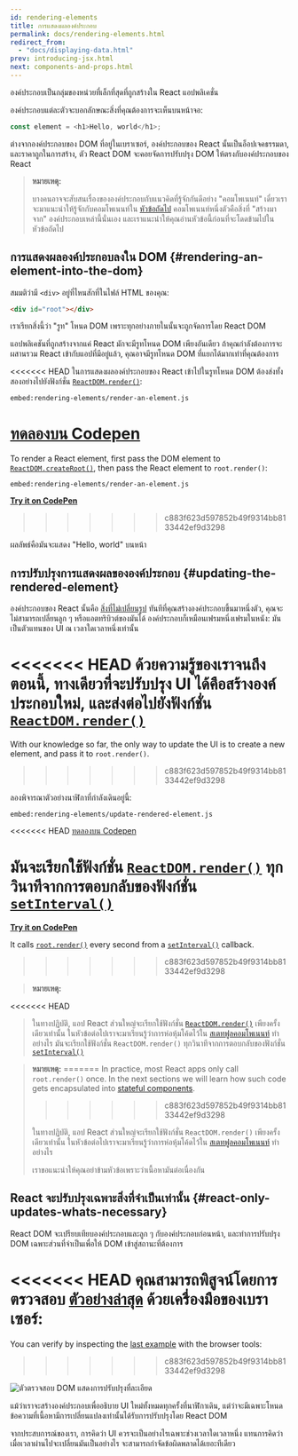 ```yaml
---
id: rendering-elements
title: การแสดงผลองค์ประกอบ
permalink: docs/rendering-elements.html
redirect_from:
  - "docs/displaying-data.html"
prev: introducing-jsx.html
next: components-and-props.html
---
```


องค์ประกอบเป็นกลุ่มของหน่วยที่เล็กที่สุดที่ถูกสร้างใน React แอปพลิเคชั่น

องค์ประกอบแต่ละตัวจะบอกลักษณะสิ่งที่คุณต้องการจะเห็นบนหน้าจอ:

```js
const element = <h1>Hello, world</h1>;
```

ต่างจากองค์ประกอบของ DOM ที่อยู่ในเบราเซอร์, องค์ประกอบของ React นั้นเป็นอ็อปเจคธรรมดา, และราคาถูกในการสร้าง, ตัว React DOM จะคอยจัดการปรับปรุง DOM ให้ตรงกับองค์ประกอบของ React

>**หมายเหตุ:**
>
>บางคนอาจจะสับสนเรื่องขององค์ประกอบกับแนวคิดที่รู้จักกันดีอย่าง "คอมโพเนนท์" เดี๋ยวเราจะมาแนะนำให้รู้จักกับคอมโพเนนท์ใน [หัวข้อถัดไป](/docs/components-and-props.html) คอมโพเนนท์หนึ่งตัวคือสิ่งที่ "สร้างมาจาก" องค์ประกอบเหล่านี้นั่นเอง และเราแนะนำให้คุณอ่านหัวข้อนี้ก่อนที่จะโดดข้ามไปในหัวข้อถัดไป

## การแสดงผลองค์ประกอบลงใน DOM {#rendering-an-element-into-the-dom}

สมมติว่ามี `<div>` อยู่ที่ไหนสักที่ในไฟล์ HTML ของคุณ:

```html
<div id="root"></div>
```

เราเรียกสิ่งนี้ว่า "รูท" โหนด DOM เพราะทุกอย่างภายในนั้นจะถูกจัดการโดย React DOM

แอปพลิเคชันที่ถูกสร้างจากแค่ React มักจะมีรูทโหนด DOM เพียงอันเดียว ถ้าคุณกำลังต้องการจะผสานรวม React เข้ากับแอปที่มีอยู่แล้ว, คุณอาจมีรูทโหนด DOM ที่แยกได้มากเท่าที่คุณต้องการ

<<<<<<< HEAD
ในการแสดงผลองค์ประกอบของ React เข้าไปในรูทโหนด DOM ต้องส่งทั้งสองอย่างไปยังฟังก์ชั่น [`ReactDOM.render()`](/docs/react-dom.html#render):

`embed:rendering-elements/render-an-element.js`

[ทดลองบน Codepen](codepen://rendering-elements/render-an-element)
=======
To render a React element, first pass the DOM element to [`ReactDOM.createRoot()`](/docs/react-dom-client.html#createroot), then pass the React element to `root.render()`:

`embed:rendering-elements/render-an-element.js`

**[Try it on CodePen](https://codepen.io/gaearon/pen/ZpvBNJ?editors=1010)**
>>>>>>> c883f623d597852b49f9314bb8133442ef9d3298

ผลลัพธ์คือมันจะแสดง "Hello, world" บนหน้า

## การปรับปรุงการแสดงผลขององค์ประกอบ {#updating-the-rendered-element}

องค์ประกอบของ React นั้นคือ [สิ่งที่ไม่เปลี่ยนรูป](https://en.wikipedia.org/wiki/Immutable_object) ทันทีที่คุณสร้างองค์ประกอบขึ้นมาหนึ่งตัว, คุณจะไม่สามารถเปลี่ยนลูก ๆ หรือแอตทริบิวต์ของมันได้ องค์ประกอบก็เหมือนเฟรมหนึ่งเฟรมในหนัง: มันเป็นตัวแทนของ UI ณ เวลาใดเวลาหนึ่งเท่านั้น

<<<<<<< HEAD
ด้วยความรู้ของเราจนถึงตอนนี้, ทางเดียวที่จะปรับปรุง UI ได้คือสร้างองค์ประกอบใหม่, และส่งต่อไปยังฟังก์ชั่น [`ReactDOM.render()`](/docs/react-dom.html#render)
=======
With our knowledge so far, the only way to update the UI is to create a new element, and pass it to `root.render()`.
>>>>>>> c883f623d597852b49f9314bb8133442ef9d3298

ลองพิจารณาตัวอย่างนาฬิกาที่กำลังเดินอยู่นี้:

`embed:rendering-elements/update-rendered-element.js`

<<<<<<< HEAD
[ทดลองบน Codepen](codepen://rendering-elements/update-rendered-element)

มันจะเรียกใช้ฟังก์ชั่น [`ReactDOM.render()`](/docs/react-dom.html#render) ทุกวินาทีจากการตอบกลับของฟังก์ชั่น [`setInterval()`](https://developer.mozilla.org/en-US/docs/Web/API/WindowTimers/setInterval)
=======
**[Try it on CodePen](https://codepen.io/gaearon/pen/gwoJZk?editors=1010)**

It calls [`root.render()`](/docs/react-dom.html#render) every second from a [`setInterval()`](https://developer.mozilla.org/en-US/docs/Web/API/WindowTimers/setInterval) callback.
>>>>>>> c883f623d597852b49f9314bb8133442ef9d3298

>**หมายเหตุ:**
>
<<<<<<< HEAD
>ในทางปฏิบัติ, แอป React ส่วนใหญ่จะเรียกใช้ฟังก์ชั่น [`ReactDOM.render()`](/docs/react-dom.html#render) เพียงครั้งเดียวเท่านั้น ในหัวข้อต่อไปเราจะมาเรียนรู้ว่าการห่อหุ้มโค้ดไว้ใน [สเตทฟูลคอมโพเนนท์](/docs/state-and-lifecycle.html) ทำอย่างไร
มันจะเรียกใช้ฟังก์ชั่น `ReactDOM.render()` ทุกวินาทีจากการตอบกลับของฟังก์ชั่น [`setInterval()`](https://developer.mozilla.org/en-US/docs/Web/API/WindowTimers/setInterval)

>**หมายเหตุ:**
=======
>In practice, most React apps only call `root.render()` once. In the next sections we will learn how such code gets encapsulated into [stateful components](/docs/state-and-lifecycle.html).
>>>>>>> c883f623d597852b49f9314bb8133442ef9d3298
>
>ในทางปฏิบัติ, แอป React ส่วนใหญ่จะเรียกใช้ฟังก์ชั่น `ReactDOM.render()` เพียงครั้งเดียวเท่านั้น ในหัวข้อต่อไปเราจะมาเรียนรู้ว่าการห่อหุ้มโค้ดไว้ใน [สเตทฟูลคอมโพเนนท์](/docs/state-and-lifecycle.html) ทำอย่างไร
>
>เราขอแนะนำให้คุณอย่าข้ามหัวข้อเพราะว่าเนื้อหามันต่อเนื่องกัน

## React จะปรับปรุงเฉพาะสิ่งที่จำเป็นเท่านั้น {#react-only-updates-whats-necessary}

React DOM จะเปรียบเทียบองค์ประกอบและลูก ๆ กับองค์ประกอบก่อนหน้า, และทำการปรับปรุง DOM เฉพาะส่วนที่จำเป็นเพื่อให้ DOM เข้าสู่สถานะที่ต้องการ

<<<<<<< HEAD
คุณสามารถพิสูจน์โดยการตรวจสอบ [ตัวอย่างล่าสุด](codepen://rendering-elements/update-rendered-element) ด้วยเครื่องมือของเบราเซอร์:
=======
You can verify by inspecting the [last example](https://codepen.io/gaearon/pen/gwoJZk?editors=1010) with the browser tools:
>>>>>>> c883f623d597852b49f9314bb8133442ef9d3298

![ตัวตรวจสอบ DOM แสดงการปรับปรุงที่ละเอียด](../images/docs/granular-dom-updates.gif)

แม้ว่าเราจะสร้างองค์ประกอบเพื่ออธิบาย UI ใหม่ทั้งหมดทุกครั้งที่นาฬิกาเดิน, แต่ว่าจะมีเฉพาะโหนดข้อความที่เนื้อหามีการเปลี่ยนแปลงเท่านั้นได้รับการปรับปรุงโดย React DOM

จากประสบการณ์ของเรา, การคิดว่า UI ควรจะเป็นอย่างไรเฉพาะช่วงเวลาใดเวลาหนึ่ง แทนการคิดว่าเมื่อเวลาผ่านไปจะเปลี่ยนมันเป็นอย่างไร จะสามารถกำจัดข้อผิดพลาดได้เยอะทีเดียว
